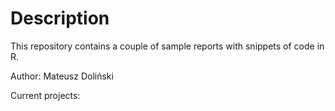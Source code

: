 # Description
This repository contains a couple of sample reports with snippets of code in R.

Author: Mateusz Doliński

Current projects:
